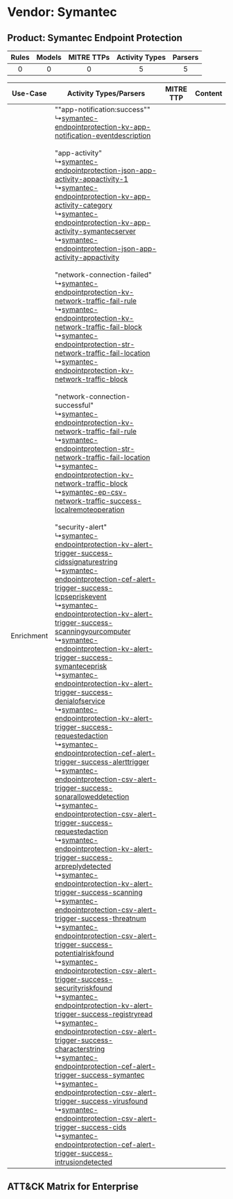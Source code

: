 Vendor: Symantec
================
Product: Symantec Endpoint Protection
-------------------------------------
| Rules | Models | MITRE TTPs | Activity Types | Parsers |
|:-----:|:------:|:----------:|:--------------:|:-------:|
|   0   |   0    |     0      |       5        |    5    |

|  Use-Case  | Activity Types/Parsers    | MITRE TTP | Content    |
|:----------:| ---- | --------- | ---- |
| Enrichment |  ""app-notification:success""<br> ↳[symantec-endpointprotection-kv-app-notification-eventdescription](Ps/pC_symantecendpointprotectionkvappnotificationeventdescription.md)<br><br> "app-activity"<br> ↳[symantec-endpointprotection-json-app-activity-appactivity-1](Ps/pC_symantecendpointprotectionjsonappactivityappactivity1.md)<br> ↳[symantec-endpointprotection-kv-app-activity-category](Ps/pC_symantecendpointprotectionkvappactivitycategory.md)<br> ↳[symantec-endpointprotection-kv-app-activity-symantecserver](Ps/pC_symantecendpointprotectionkvappactivitysymantecserver.md)<br> ↳[symantec-endpointprotection-json-app-activity-appactivity](Ps/pC_symantecendpointprotectionjsonappactivityappactivity.md)<br><br> "network-connection-failed"<br> ↳[symantec-endpointprotection-kv-network-traffic-fail-rule](Ps/pC_symantecendpointprotectionkvnetworktrafficfailrule.md)<br> ↳[symantec-endpointprotection-kv-network-traffic-fail-block](Ps/pC_symantecendpointprotectionkvnetworktrafficfailblock.md)<br> ↳[symantec-endpointprotection-str-network-traffic-fail-location](Ps/pC_symantecendpointprotectionstrnetworktrafficfaillocation.md)<br> ↳[symantec-endpointprotection-kv-network-traffic-block](Ps/pC_symantecendpointprotectionkvnetworktrafficblock.md)<br><br> "network-connection-successful"<br> ↳[symantec-endpointprotection-kv-network-traffic-fail-rule](Ps/pC_symantecendpointprotectionkvnetworktrafficfailrule.md)<br> ↳[symantec-endpointprotection-str-network-traffic-fail-location](Ps/pC_symantecendpointprotectionstrnetworktrafficfaillocation.md)<br> ↳[symantec-endpointprotection-kv-network-traffic-block](Ps/pC_symantecendpointprotectionkvnetworktrafficblock.md)<br> ↳[symantec-ep-csv-network-traffic-success-localremoteoperation](Ps/pC_symantecepcsvnetworktrafficsuccesslocalremoteoperation.md)<br><br> "security-alert"<br> ↳[symantec-endpointprotection-kv-alert-trigger-success-cidssignaturestring](Ps/pC_symantecendpointprotectionkvalerttriggersuccesscidssignaturestring.md)<br> ↳[symantec-endpointprotection-cef-alert-trigger-success-lcpsepriskevent](Ps/pC_symantecendpointprotectioncefalerttriggersuccesslcpsepriskevent.md)<br> ↳[symantec-endpointprotection-kv-alert-trigger-success-scanningyourcomputer](Ps/pC_symantecendpointprotectionkvalerttriggersuccessscanningyourcomputer.md)<br> ↳[symantec-endpointprotection-kv-alert-trigger-success-symanteceprisk](Ps/pC_symantecendpointprotectionkvalerttriggersuccesssymanteceprisk.md)<br> ↳[symantec-endpointprotection-kv-alert-trigger-success-denialofservice](Ps/pC_symantecendpointprotectionkvalerttriggersuccessdenialofservice.md)<br> ↳[symantec-endpointprotection-kv-alert-trigger-success-requestedaction](Ps/pC_symantecendpointprotectionkvalerttriggersuccessrequestedaction.md)<br> ↳[symantec-endpointprotection-cef-alert-trigger-success-alerttrigger](Ps/pC_symantecendpointprotectioncefalerttriggersuccessalerttrigger.md)<br> ↳[symantec-endpointprotection-csv-alert-trigger-success-sonaralloweddetection](Ps/pC_symantecendpointprotectioncsvalerttriggersuccesssonaralloweddetection.md)<br> ↳[symantec-endpointprotection-csv-alert-trigger-success-requestedaction](Ps/pC_symantecendpointprotectioncsvalerttriggersuccessrequestedaction.md)<br> ↳[symantec-endpointprotection-kv-alert-trigger-success-arpreplydetected](Ps/pC_symantecendpointprotectionkvalerttriggersuccessarpreplydetected.md)<br> ↳[symantec-endpointprotection-kv-alert-trigger-success-scanning](Ps/pC_symantecendpointprotectionkvalerttriggersuccessscanning.md)<br> ↳[symantec-endpointprotection-csv-alert-trigger-success-threatnum](Ps/pC_symantecendpointprotectioncsvalerttriggersuccessthreatnum.md)<br> ↳[symantec-endpointprotection-csv-alert-trigger-success-potentialriskfound](Ps/pC_symantecendpointprotectioncsvalerttriggersuccesspotentialriskfound.md)<br> ↳[symantec-endpointprotection-csv-alert-trigger-success-securityriskfound](Ps/pC_symantecendpointprotectioncsvalerttriggersuccesssecurityriskfound.md)<br> ↳[symantec-endpointprotection-kv-alert-trigger-success-registryread](Ps/pC_symantecendpointprotectionkvalerttriggersuccessregistryread.md)<br> ↳[symantec-endpointprotection-csv-alert-trigger-success-characterstring](Ps/pC_symantecendpointprotectioncsvalerttriggersuccesscharacterstring.md)<br> ↳[symantec-endpointprotection-cef-alert-trigger-success-symantec](Ps/pC_symantecendpointprotectioncefalerttriggersuccesssymantec.md)<br> ↳[symantec-endpointprotection-csv-alert-trigger-success-virusfound](Ps/pC_symantecendpointprotectioncsvalerttriggersuccessvirusfound.md)<br> ↳[symantec-endpointprotection-csv-alert-trigger-success-cids](Ps/pC_symantecendpointprotectioncsvalerttriggersuccesscids.md)<br> ↳[symantec-endpointprotection-cef-alert-trigger-success-intrusiondetected](Ps/pC_symantecendpointprotectioncefalerttriggersuccessintrusiondetected.md)<br> |    | [](RM/r_m_symantec_symantec_endpoint_protection_Enrichment.md) |

ATT&CK Matrix for Enterprise
----------------------------
